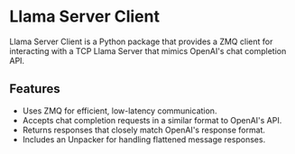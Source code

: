 # Llama Server Client

Llama Server Client is a Python package that provides a ZMQ client for interacting with a TCP Llama Server that mimics
OpenAI's chat completion API.

## Features

- Uses ZMQ for efficient, low-latency communication.
- Accepts chat completion requests in a similar format to OpenAI's API.
- Returns responses that closely match OpenAI's response format.
- Includes an Unpacker for handling flattened message responses.
